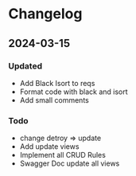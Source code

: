 # Changelog


## 2024-03-15


### Updated
- Add Black Isort to reqs
- Format code with black and isort
- Add small comments

### Todo
- change detroy => update
- Add update views
- Implement all CRUD Rules 
- Swagger Doc update all views
